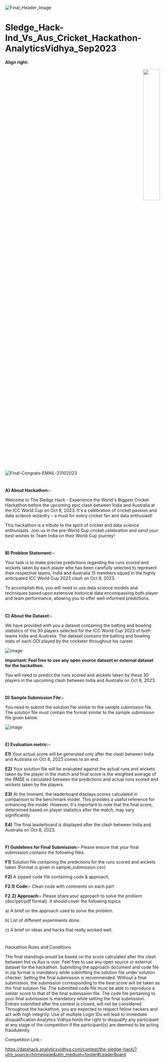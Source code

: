 ![Final_Header_Image](https://github.com/aniiketbarphe/Sledge_Hack-Ind_Vs_Aus_Cricket_Hackathon-AnalyticsVidhya_Sep2023/assets/84449238/2348d997-7b52-482b-a0bf-1f256b4f91ec)

# Sledge_Hack-Ind_Vs_Aus_Cricket_Hackathon-AnalyticsVidhya_Sep2023

**Align right:**
<p align="right" width="100%">
    <img width="33%" src="![Winner - Copy](https://github.com/aniiketbarphe/Sledge_Hack-Ind_Vs_Aus_Cricket_Hackathon-AnalyticsVidhya_Sep2023/assets/84449238/dcb4dfd7-44cd-4584-9854-0f8f6d40e902)"> 
</p>



![Final-Congrats-EMAIL-23102023](https://github.com/aniiketbarphe/Sledge_Hack-Ind_Vs_Aus_Cricket_Hackathon-AnalyticsVidhya_Sep2023/assets/84449238/2e0125c9-ca0a-488d-8e3d-c410757b6511)

#
**A) About Hackathon:-**

Welcome to The Sledge Hack - Experience the World's Biggest Cricket Hackathon before the upcoming epic clash between India and Australia at the ICC World Cup on Oct 8, 2023. It's a celebration of cricket passion and data science wizardry – a must for every cricket fan and data enthusiast!

This hackathon is a tribute to the spirit of cricket and data science enthusiasts. Join us in the pre-World Cup cricket celebration and send your best wishes to Team India on their World Cup journey! 

# 

**B) Problem Statement:-**

Your task is to make precise predictions regarding the runs scored and wickets taken by each player who has been carefully selected to represent their respective teams, India and Australia 15 members squad in the highly anticipated ICC World Cup 2023 clash on Oct 8, 2023.

To accomplish this, you will need to use data science models and techniques based upon extensive historical data encompassing both player and team performance, allowing you to offer well-informed predictions.

#

**C) About the Dataset:-**

We have provided with you a dataset containing the batting and bowling statistics of the 30 players selected for the ICC World Cup 2023 of both teams India and Australia. The dataset contains the batting and bowling stats of each ODI played by the cricketer throughout his career.

![image](https://github.com/aniiketbarphe/Sledge_Hack-Ind_Vs_Aus_Cricket_Hackathon-AnalyticsVidhya_Sep2023/assets/84449238/3cb408d9-3ee8-4ebf-9689-86b002782715)

**Important: Feel free to use any open source dataset or external dataset for the hackathon.**

You will need to predict the runs scored and wickets taken by these 30 players in the upcoming clash between India and Australia on Oct 8, 2023.

#

**D) Sample Submission File:-**

You need to submit the solution file similar to the sample submission file. The solution file must contain the format similar to the sample submission file given below. 

![image](https://github.com/aniiketbarphe/Sledge_Hack-Ind_Vs_Aus_Cricket_Hackathon-AnalyticsVidhya_Sep2023/assets/84449238/817a0c5f-7ca0-42ed-844c-38c083522ca5)

#

**E) Evaluation metric:-**

**E1)** Your actual score will be generated only after the clash between India and Australia on Oct 8, 2023 comes to an end.

**E2)** Your solution file will be evaluated against the actual runs and wickets taken by the player in the match and final score is the weighted average of the RMSE is calculated between the predictions and actual runs scored and wickets taken by the players.

**E3)** At the moment, the leaderboard displays scores calculated in comparison to the benchmark model. This provides a useful reference for enhancing the model. However, it's important to note that the final score, determined based on player statistics after the match, may vary significantly. 

**E4)** The final leaderboard is displayed after the clash between India and Australia on Oct 8, 2023.

# 

**F) Guidelines for Final Submission:-** Please ensure that your final submission contains the following files: 

**F1)** Solution file containing the predictions for the runs scored and wickets taken (Format is given in sample_submission.csv)

**F2)** A zipped code file containing code & approach,

**F2.1)** **Code:-** Clean code with comments on each part

**F2.2)** **Approach:-** Please share your approach to solve the problem (doc/ppt/pdf format). It should cover the following topics:

a) A brief on the approach used to solve the problem.

b) List of different experiments done.

c) A brief on ideas and hacks that really worked well.

#

Hackathon Rules and Conditions

The final standings would be based on the score calculated after the clash between Ind vs Aus is over.
Feel free to use any open source or external dataset for the hackathon.
Submitting the approach document and code file in zip format is mandatory while submitting the solution file under solution checker.
Setting the final submission is recommended. Without a final submission, the submission corresponding to the best score will be taken as the final solution file.
The submitted code file must be able to reproduce a similar score to that of the final submission file.
The code file pertaining to your final submission is mandatory while setting the final submission.
Entries submitted after the contest is closed, will not be considered
Throughout the hackathon, you are expected to respect fellow hackers and act with high integrity.
Use of multiple Login IDs will lead to immediate disqualification
Analytics Vidhya holds the right to disqualify any participant at any stage of the competition if the participant(s) are deemed to be acting fraudulently.

Competition Link:-

https://datahack.analyticsvidhya.com/contest/the-sledge-hack/?utm_source=homepage&utm_medium=footer#LeaderBoard

